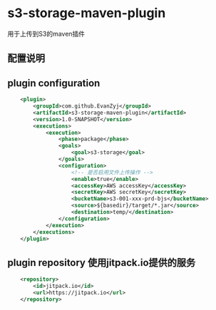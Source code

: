 s3-storage-maven-plugin
======================
用于上传到S3的maven插件

配置说明
------------------------
plugin configuration
----------------------
```xml
    <plugin>
        <groupId>com.github.EvanZyj</groupId>
        <artifactId>s3-storage-maven-plugin</artifactId>
        <version>1.0-SNAPSHOT</version>
        <executions>
            <execution>
                <phase>package</phase>
                <goals>
                    <goal>s3-storage</goal>
                </goals>
                <configuration>
                    <!-- 是否启用文件上传操作 -->
                    <enable>true</enable> 
                    <accessKey>AWS accessKey</accessKey>
                    <secretKey>AWS secretKey</secretKey>
                    <bucketName>s3-001-xxx-prd-bjs</bucketName>
                    <source>${basedir}/target/*.jar</source>
                    <destination>temp/</destination>
                </configuration>
            </execution>
        </executions>
    </plugin>
```

plugin repository 使用jitpack.io提供的服务
------------------------------------
```xml
    <repository>
        <id>jitpack.io</id>
        <url>https://jitpack.io</url>
    </repository>
```

